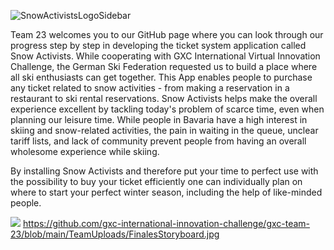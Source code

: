 ![SnowActivistsLogoSidebar](https://user-images.githubusercontent.com/72878620/102064995-485a6700-3df8-11eb-918f-7b73ea1a81d5.png)

Team 23 welcomes you to our GitHub page where you can look through our progress step by step in developing the ticket system application called Snow Activists. While cooperating with GXC International Virtual Innovation Challenge, the German Ski Federation requested us to build a place where all ski enthusiasts can get together. This App enables people to purchase any ticket related to snow activities - from making a reservation in a restaurant to ski rental reservations. Snow Activists helps make the overall experience excellent by tackling today's problem of scarce time, even when planning our leisure time. While people in Bavaria have a high interest in skiing and snow-related activities, the pain in waiting in the queue, unclear tariff lists, and lack of community prevent people from having an overall wholesome experience while skiing.

By installing Snow Activists and therefore put your time to perfect use with the possibility to buy your ticket efficiently one can individually plan on where to start your perfect winter season, including the help of like-minded people.

![](FinalesStoryboard.jpg)
https://github.com/gxc-international-innovation-challenge/gxc-team-23/blob/main/TeamUploads/FinalesStoryboard.jpg
